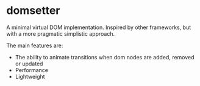 domsetter
=========

A minimal virtual DOM implementation. Inspired by other frameworks, but with a more pragmatic simplistic approach.

The main features are:
 - The ability to animate transitions when dom nodes are added, removed or updated
 - Performance
 - Lightweight
